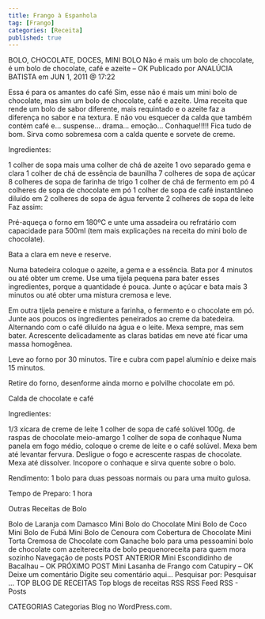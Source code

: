 ```yaml
---
title: Frango à Espanhola
tag: [Frango]
categories: [Receita]
published: true
---
```


BOLO, CHOCOLATE, DOCES, MINI BOLO
Não é mais um bolo de chocolate, é um bolo de chocolate, café e azeite – OK
Publicado por ANALÚCIA BATISTA em JUN 1, 2011 @ 17:22

Essa é para os amantes do café
Sim, esse não é mais um mini bolo de chocolate, mas sim um bolo de chocolate, café e azeite. Uma receita que rende um bolo de sabor diferente,  mais requintado e o azeite faz a diferença no sabor e na textura. E não vou esquecer da calda que também contém café e… suspense… drama… emoção… Conhaque!!!!! Fica tudo de bom. Sirva como sobremesa com a calda quente e sorvete de creme.

Ingredientes:

1 colher de sopa mais uma colher de chá de azeite
1 ovo separado gema e clara
1 colher de chá de essência de baunilha
7 colheres de sopa de açúcar
8 colheres de sopa de farinha de trigo
1 colher de chá de fermento em pó
4 colheres de sopa de chocolate em pó
1 colher de sopa de café instantâneo diluído em 2 colheres de sopa de água fervente
2 colheres de sopa de leite
Faz assim:

Pré-aqueça o forno em 180ºC e unte uma assadeira ou refratário com capacidade para 500ml (tem mais explicações na receita do mini bolo de chocolate).

Bata a clara em neve e reserve.

Numa batedeira coloque o azeite, a gema e a essência. Bata por 4 minutos ou até obter um creme. Use uma tijela pequena para bater esses ingredientes, porque a quantidade é pouca. Junte o açúcar e bata mais 3 minutos ou até obter uma mistura cremosa e leve.

Em outra tijela peneire e misture a farinha, o fermento e o chocolate em pó. Junte aos poucos os ingredientes peneirados ao creme da batedeira. Alternando com o café diluído na água e o leite. Mexa sempre, mas sem bater. Acrescente delicadamente as claras batidas em neve até ficar uma massa homogênea.

Leve ao forno por 30 minutos. Tire e cubra com papel alumínio e deixe mais 15 minutos.

Retire do forno, desenforme ainda morno e polvilhe chocolate em pó.

Calda de chocolate e café

Ingredientes:

1/3 xícara de creme de leite
1 colher de sopa de café solúvel
100g. de raspas de chocolate meio-amargo
1 colher de sopa de conhaque
Numa panela em fogo médio, coloque o creme de leite e o café solúvel. Mexa bem até levantar fervura. Desligue o fogo e acrescente raspas de chocolate. Mexa até dissolver. Incopore o conhaque e sirva quente sobre o bolo.

Rendimento: 1 bolo para duas pessoas normais ou para uma muito gulosa.

Tempo de Preparo: 1 hora




Outras Receitas de Bolo

Bolo de Laranja com Damasco
Mini Bolo do Chocolate
Mini Bolo de Coco
Mini Bolo de Fubá
Mini Bolo de Cenoura com Cobertura de Chocolate
Mini Torta Cremosa de Chocolate com Ganache
bolo para uma pessoamini bolo de chocolate com azeitereceita de bolo pequenoreceita para quem mora sozinho
Navegação de posts
POST ANTERIOR
Mini Escondidinho de Bacalhau – OK
PRÓXIMO POST
Mini Lasanha de Frango com Catupiry – OK
Deixe um comentário
Digite seu comentário aqui...
Pesquisar por:
Pesquisar …
TOP BLOG DE RECEITAS
Top blogs de receitas
RSS
RSS Feed RSS - Posts

CATEGORIAS
Categorias
Blog no WordPress.com.
